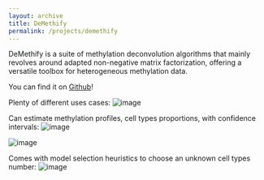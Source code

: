 ```yaml
---
layout: archive
title: DeMethify
permalink: /projects/demethify
---
```



DeMethify is a suite of methylation deconvolution algorithms that mainly revolves around adapted non-negative matrix factorization, offering a versatile toolbox for heterogeneous methylation data.

You can find it on [Github](https://github.com/cortes-ciriano-lab/DeMethify)!

Plenty of different uses cases:
![image](https://github.com/user-attachments/assets/dabb54e1-7cb8-4a2f-90af-652ca456f7d0)

Can estimate methylation profiles, cell types proportions, with confidence intervals:
![image](https://github.com/user-attachments/assets/eed10d85-b098-4453-b576-70e8a98401c7)

![image](https://github.com/user-attachments/assets/0751ecee-f328-4c04-ba5c-819bd4756e74)

Comes with model selection heuristics to choose an unknown cell types number:
![image](https://github.com/user-attachments/assets/ed8c6979-894b-4a49-893e-39ceeee8b67c)


